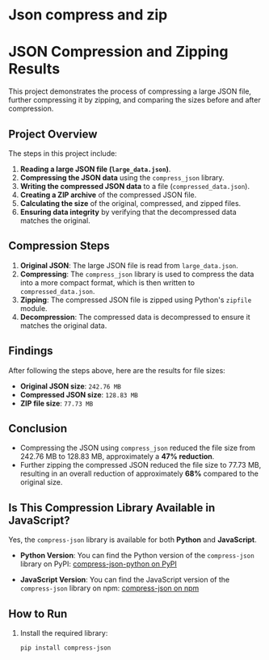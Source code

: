 # Json compress and zip


# JSON Compression and Zipping Results

This project demonstrates the process of compressing a large JSON file, further compressing it by zipping, and comparing the sizes before and after compression.

## Project Overview

The steps in this project include:
1. **Reading a large JSON file (`large_data.json`)**.
2. **Compressing the JSON data** using the `compress_json` library.
3. **Writing the compressed JSON data** to a file (`compressed_data.json`).
4. **Creating a ZIP archive** of the compressed JSON file.
5. **Calculating the size** of the original, compressed, and zipped files.
6. **Ensuring data integrity** by verifying that the decompressed data matches the original.

## Compression Steps

1. **Original JSON**: The large JSON file is read from `large_data.json`.
2. **Compressing**: The `compress_json` library is used to compress the data into a more compact format, which is then written to `compressed_data.json`.
3. **Zipping**: The compressed JSON file is zipped using Python's `zipfile` module.
4. **Decompression**: The compressed data is decompressed to ensure it matches the original data.

## Findings

After following the steps above, here are the results for file sizes:

- **Original JSON size**: `242.76 MB`
- **Compressed JSON size**: `128.83 MB`
- **ZIP file size**: `77.73 MB`

## Conclusion

- Compressing the JSON using `compress_json` reduced the file size from 242.76 MB to 128.83 MB, approximately a **47% reduction**.
- Further zipping the compressed JSON reduced the file size to 77.73 MB, resulting in an overall reduction of approximately **68%** compared to the original size.

## Is This Compression Library Available in JavaScript?

Yes, the `compress-json` library is available for both **Python** and **JavaScript**.

- **Python Version**: You can find the Python version of the `compress-json` library on PyPI:
  [compress-json-python on PyPI](https://pypi.org/project/compress-json-python/)

- **JavaScript Version**: You can find the JavaScript version of the `compress-json` library on npm:
  [compress-json on npm](https://www.npmjs.com/package/compress-json)

## How to Run

1. Install the required library:
   ```bash
   pip install compress-json
